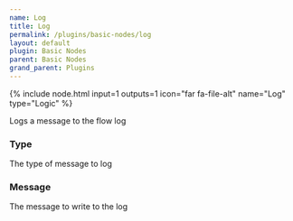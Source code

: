 ```yaml
---
name: Log
title: Log
permalink: /plugins/basic-nodes/log
layout: default
plugin: Basic Nodes
parent: Basic Nodes
grand_parent: Plugins
---
```


{% include node.html input=1 outputs=1 icon="far fa-file-alt" name="Log" type="Logic" %}

Logs a message to the flow log

### Type
The type of message to log 

### Message
The message to write to the log
